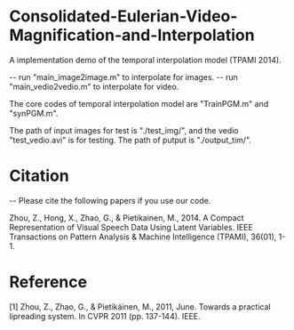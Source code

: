 # Consolidated-Eulerian-Video-Magnification-and-Interpolation

A implementation demo of the temporal interpolation model (TPAMI 2014).

-- run "main_image2image.m" to interpolate for images.
-- run "main_vedio2vedio.m" to interpolate for video.

The core codes of temporal interpolation model are "TrainPGM.m" and "synPGM.m".

The path of input images for test is "./test_img/", and the vedio "test_vedio.avi" is for testing.
The path of putput is "./output_tim/". 

# Citation 
-- Please cite the following papers if you use our code.

Zhou, Z., Hong, X., Zhao, G., & Pietikainen, M., 2014. A Compact Representation of Visual Speech Data Using Latent Variables. IEEE Transactions on Pattern Analysis & Machine Intelligence (TPAMI), 36(01), 1-1.

# Reference

[1] Zhou, Z., Zhao, G., & Pietikäinen, M., 2011, June. Towards a practical lipreading system. In CVPR 2011 (pp. 137-144). IEEE.
